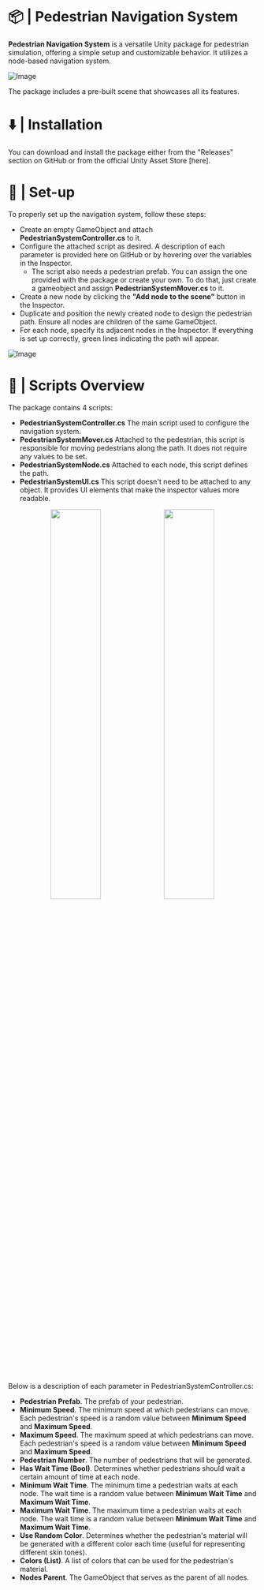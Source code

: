 # 📦 | Pedestrian Navigation System
**Pedestrian Navigation System** is a versatile Unity package for pedestrian simulation, offering a simple setup and customizable behavior.
It utilizes a node-based navigation system.

![Image](https://github.com/user-attachments/assets/af491d37-e6b2-4f01-ace3-4df6cc675d19)

The package includes a pre-built scene that showcases all its features.
# ⬇️ | Installation
You can download and install the package either from the "Releases" section on GitHub or from the official Unity Asset Store [here].
# 🚀 | Set-up
To properly set up the navigation system, follow these steps:
- Create an empty GameObject and attach **PedestrianSystemController.cs** to it.
- Configure the attached script as desired. A description of each parameter is provided here on GitHub or by hovering over the variables in the Inspector.
  - The script also needs a pedestrian prefab. You can assign the one provided with the package or create your own. To do that, just create a gameobject and assign **PedestrianSystemMover.cs** to it.
- Create a new node by clicking the **"Add node to the scene"** button in the Inspector.
- Duplicate and position the newly created node to design the pedestrian path. Ensure all nodes are children of the same GameObject.
- For each node, specify its adjacent nodes in the Inspector. If everything is set up correctly, green lines indicating the path will appear.

![Image](https://github.com/user-attachments/assets/4ebf6d14-aea1-42f9-b7fe-29b8804b5b84)

# 🔎 | Scripts Overview
The package contains 4 scripts:
- **PedestrianSystemController.cs** The main script used to configure the navigation system.
- **PedestrianSystemMover.cs** Attached to the pedestrian, this script is responsible for moving pedestrians along the path. It does not require any values to be set.
- **PedestrianSystemNode.cs** Attached to each node, this script defines the path.
- **PedestrianSystemUI.cs** This script doesn't need to be attached to any object. It provides UI elements that make the inspector values more readable.

<p align="center">
    <img src="https://github.com/user-attachments/assets/2da1c424-07e4-4d94-8673-ef9cc89d3485" width="45%" style="vertical-align: top;">
    <img src="https://github.com/user-attachments/assets/f7f7e589-d611-4893-8cd5-291ddbd97041" width="45%" style="vertical-align: top;">
</p>

Below is a description of each parameter in PedestrianSystemController.cs:
- **Pedestrian Prefab**. The prefab of your pedestrian.
- **Minimum Speed**. The minimum speed at which pedestrians can move. Each pedestrian's speed is a random value between **Minimum Speed** and **Maximum Speed**.
- **Maximum Speed**. The maximum speed at which pedestrians can move. Each pedestrian's speed is a random value between **Minimum Speed** and **Maximum Speed**.
- **Pedestrian Number**. The number of pedestrians that will be generated.
- **Has Wait Time (Bool)**. Determines whether pedestrians should wait a certain amount of time at each node.
- **Minimum Wait Time**. The minimum time a pedestrian waits at each node. The wait time is a random value between **Minimum Wait Time** and **Maximum Wait Time**.
- **Maximum Wait Time**. The maximum time a pedestrian waits at each node. The wait time is a random value between **Minimum Wait Time** and **Maximum Wait Time**.
- **Use Random Color**. Determines whether the pedestrian's material will be generated with a different color each time (useful for representing different skin tones).
- **Colors (List)**. A list of colors that can be used for the pedestrian's material.
- **Nodes Parent**. The GameObject that serves as the parent of all nodes.


